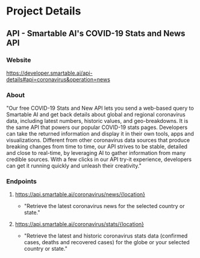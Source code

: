# Project Details
## API - Smartable AI's COVID-19 Stats and News API
### Website

https://developer.smartable.ai/api-details#api=coronavirus&operation=news

### About

"Our free COVID-19 Stats and New API lets you send a web-based query to Smartable AI and get back details about global and regional coronavirus data, including latest numbers, historic values, and geo-breakdowns. It is the same API that powers our popular COVID-19 stats pages. Developers can take the returned information and display it in their own tools, apps and visualizations. Different from other coronavirus data sources that produce breaking changes from time to time, our API strives to be stable, detailed and close to real-time, by leveraging AI to gather information from many credible sources. With a few clicks in our API try-it experience, developers can get it running quickly and unleash their creativity."

### Endpoints

1. https://api.smartable.ai/coronavirus/news/{location}

   - "Retrieve the latest coronavirus news for the selected country or state."

2. https://api.smartable.ai/coronavirus/stats/{location}
   - "Retrieve the latest and historic coronavirus stats data (confirmed cases, deaths and recovered cases) for the globe or your selected country or state."
